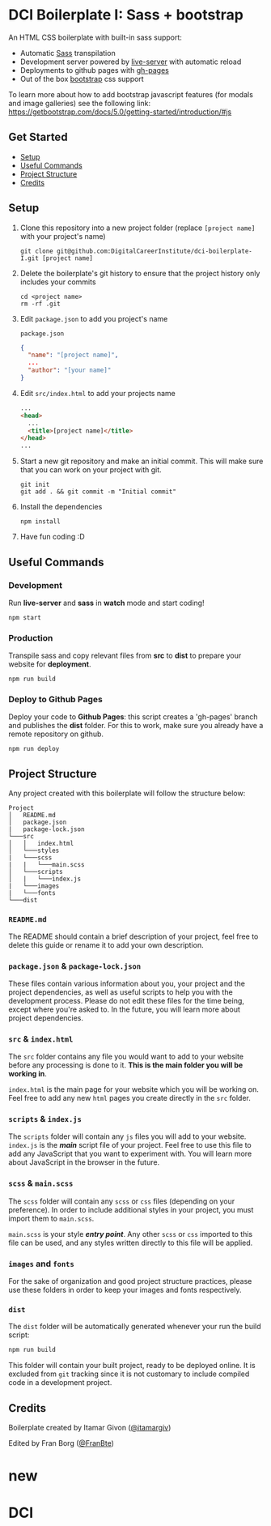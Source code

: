 # DCI Boilerplate I: Sass + bootstrap

An HTML CSS boilerplate with built-in sass support:

- Automatic [Sass](https://sass-lang.com/) transpilation
- Development server powered by [live-server](https://www.npmjs.com/package/live-server) with automatic reload
- Deployments to github pages with [gh-pages](https://www.npmjs.com/package/gh-pages)
- Out of the box [bootstrap](https://getbootstrap.com/docs/5.0/getting-started/introduction/) css support

To learn more about how to add bootstrap javascript features (for modals and image galleries) see the following link: https://getbootstrap.com/docs/5.0/getting-started/introduction/#js

## Get Started

- [Setup](#setup)
- [Useful Commands](#useful-commands)
- [Project Structure](#project-structure)
- [Credits](#credits)

## Setup

1. Clone this repository into a new project folder (replace `[project name]` with your project's name)

   ```
   git clone git@github.com:DigitalCareerInstitute/dci-boilerplate-I.git [project name]
   ```

1. Delete the boilerplate's git history to ensure that the project history only includes your commits

   ```
   cd <project name>
   rm -rf .git
   ```

1. Edit `package.json` to add you project's name

   `package.json`

   ```json
   {
     "name": "[project name]",
     ...
     "author": "[your name]"
   }
   ```

1. Edit `src/index.html` to add your projects name

   ```html
   ...
   <head>
     ...
     <title>[project name]</title>
   </head>
   ...
   ```

1. Start a new git repository and make an initial commit. This will make sure that you can work on your project with git.

   ```
   git init
   git add . && git commit -m "Initial commit"
   ```

1. Install the dependencies

   ```
   npm install
   ```

1. Have fun coding :D

## Useful Commands

### Development

Run **live-server** and **sass** in **watch** mode and start coding!

```
npm start
```

### Production

Transpile sass and copy relevant files from **src** to **dist** to prepare your website for **deployment**.

```
npm run build
```

### Deploy to Github Pages

Deploy your code to **Github Pages**: this script creates a 'gh-pages' branch and publishes the **dist** folder. For this to work, make sure you already have a remote repository on github.

```
npm run deploy
```

## Project Structure

Any project created with this boilerplate will follow the structure below:

```
Project
│   README.md
│   package.json
|   package-lock.json
└───src
│   │   index.html
│   └───styles
|   └───scss
|   |   └───main.scss
│   └───scripts
│   |   └───index.js
|   └───images
|   └───fonts
└───dist
```

### `README.md`

The README should contain a brief description of your project, feel free to delete this guide or rename it to add your own description.

### `package.json` & `package-lock.json`

These files contain various information about you, your project and the project dependencies, as well as useful scripts to help you with the development process. Please do not edit these files for the time being, except where you're asked to. In the future, you will learn more about project dependencies.

### `src` & `index.html`

The `src` folder contains any file you would want to add to your website before any processing is done to it. **This is the main folder you will be working in**.

`index.html` is the main page for your website which you will be working on. Feel free to add any new `html` pages you create directly in the `src` folder.

### `scripts` & `index.js`

The `scripts` folder will contain any `js` files you will add to your website. `index.js` is the _**main**_ script file of your project. Feel free to use this file to add any JavaScript that you want to experiment with. You will learn more about JavaScript in the browser in the future.

### `scss` & `main.scss`

The `scss` folder will contain any `scss` or `css` files (depending on your preference). In order to include additional styles in your project, you must import them to `main.scss`.

`main.scss` is your style _**entry point**_. Any other `scss` or `css` imported to this file can be used, and any styles written directly to this file will be applied.

### `images` and `fonts`

For the sake of organization and good project structure practices, please use these folders in order to keep your images and fonts respectively.

### `dist`

The `dist` folder will be automatically generated whenever your run the build script:

```bash
npm run build
```

This folder will contain your built project, ready to be deployed online. It is excluded from `git` tracking since it is not customary to include compiled code in a development project.

## Credits

Boilerplate created by Itamar Givon ([@itamargiv](https://github.com/itamargiv))

Edited by Fran Borg ([@FranBte](https://github.com/FranBte))
# new
# DCI
